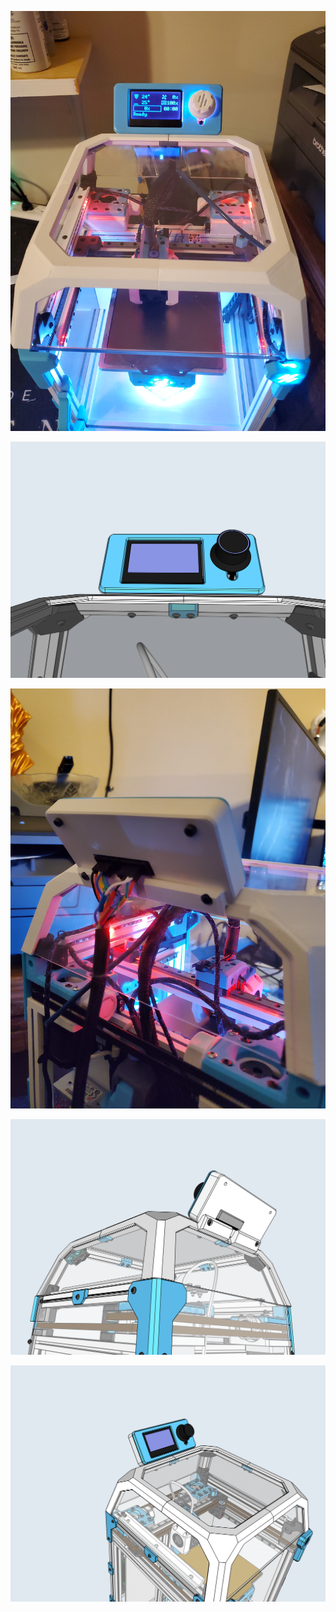 ![](https://github.com/Maverick-3D/VoronUsers/blob/master/printer_mods/Maverick_/V0_TopHat_Mini_12864/Images/TopHat_Mini_12864_Front.jpg)

![](https://github.com/Maverick-3D/VoronUsers/blob/master/printer_mods/Maverick_/V0_TopHat_Mini_12864/Images/TopHat_Mini_12864_Front_Model.PNG)

![](https://github.com/Maverick-3D/VoronUsers/blob/master/printer_mods/Maverick_/V0_TopHat_Mini_12864/Images/TopHat_Mini_12864_Rear.jpg)

![](https://github.com/Maverick-3D/VoronUsers/blob/master/printer_mods/Maverick_/V0_TopHat_Mini_12864/Images/TopHat_Mini_12864_Rear_Model.PNG)

![](https://github.com/Maverick-3D/VoronUsers/blob/master/printer_mods/Maverick_/V0_TopHat_Mini_12864/Images/TopHat_Mini_12864_Top_Model.PNG)